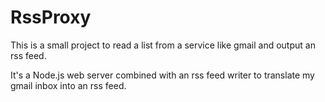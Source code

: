 # RssProxy
This is a small project to read a list from a service like gmail and output an rss feed.

It's a Node.js web server combined with an rss feed writer to translate my gmail inbox into an rss feed.
